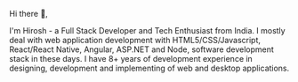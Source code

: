 Hi there 👋,

I'm Hirosh - a Full Stack Developer and Tech Enthusiast from India. 
I mostly deal with web application development with HTML5/CSS/Javascript, React/React Native, Angular, ASP.NET and Node, software development stack in these days. 
I have 8+ years of development experience in designing, development and implementing of web and desktop applications. 
